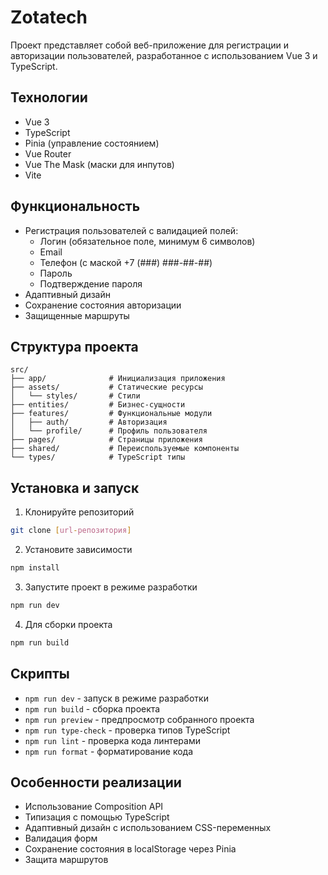 # Zotatech

Проект представляет собой веб-приложение для регистрации и авторизации пользователей, разработанное с использованием Vue 3 и TypeScript.

## Технологии

- Vue 3
- TypeScript
- Pinia (управление состоянием)
- Vue Router
- Vue The Mask (маски для инпутов)
- Vite

## Функциональность

- Регистрация пользователей с валидацией полей:
  - Логин (обязательное поле, минимум 6 символов)
  - Email
  - Телефон (с маской +7 (###) ###-##-##)
  - Пароль
  - Подтверждение пароля
- Адаптивный дизайн
- Сохранение состояния авторизации
- Защищенные маршруты

## Структура проекта

```
src/
├── app/              # Инициализация приложения
├── assets/           # Статические ресурсы
│   └── styles/       # Стили
├── entities/         # Бизнес-сущности
├── features/         # Функциональные модули
│   ├── auth/         # Авторизация
│   └── profile/      # Профиль пользователя
├── pages/            # Страницы приложения
├── shared/           # Переиспользуемые компоненты
└── types/            # TypeScript типы
```

## Установка и запуск

1. Клонируйте репозиторий
```bash
git clone [url-репозитория]
```

2. Установите зависимости
```bash
npm install
```

3. Запустите проект в режиме разработки
```bash
npm run dev
```

4. Для сборки проекта
```bash
npm run build
```

## Скрипты

- `npm run dev` - запуск в режиме разработки
- `npm run build` - сборка проекта
- `npm run preview` - предпросмотр собранного проекта
- `npm run type-check` - проверка типов TypeScript
- `npm run lint` - проверка кода линтерами
- `npm run format` - форматирование кода

## Особенности реализации

- Использование Composition API
- Типизация с помощью TypeScript
- Адаптивный дизайн с использованием CSS-переменных
- Валидация форм
- Сохранение состояния в localStorage через Pinia
- Защита маршрутов
